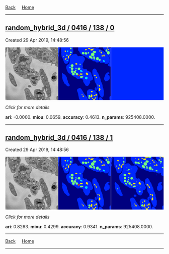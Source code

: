 
[Back](..)&nbsp;&nbsp;&nbsp;&nbsp;&nbsp;[Home](https://leapmanlab.github.io/snapshots)

---

<div class="summary"><a href="0"><h2>random_hybrid_3d / 0416 / 138 / 0</h2></a><p>Created 29 Apr 2019, 14:48:56
</p><a href="0"><img src="0/media/summary.png" align="center"></a><p>
<i>Click for more details</i>
</p></div>

**ari**: -0.0000. **miou**: 0.0659. **accuracy**: 0.4613. **n_params**: 925408.0000. 

---

<div class="summary"><a href="1"><h2>random_hybrid_3d / 0416 / 138 / 1</h2></a><p>Created 29 Apr 2019, 14:48:56
</p><a href="1"><img src="1/media/summary.png" align="center"></a><p>
<i>Click for more details</i>
</p></div>

**ari**: 0.8263. **miou**: 0.4299. **accuracy**: 0.9341. **n_params**: 925408.0000. 

---

[Back](..)&nbsp;&nbsp;&nbsp;&nbsp;&nbsp;[Home](https://leapmanlab.github.io/snapshots)

---